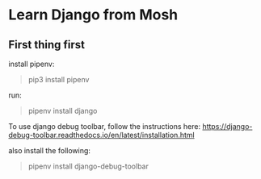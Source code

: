 # Learn Django from Mosh

## First thing first
install pipenv:
> pip3 install pipenv

run:
> pipenv install django

To use django debug toolbar, follow the instructions here: 
https://django-debug-toolbar.readthedocs.io/en/latest/installation.html

also install the following:
> pipenv install django-debug-toolbar
